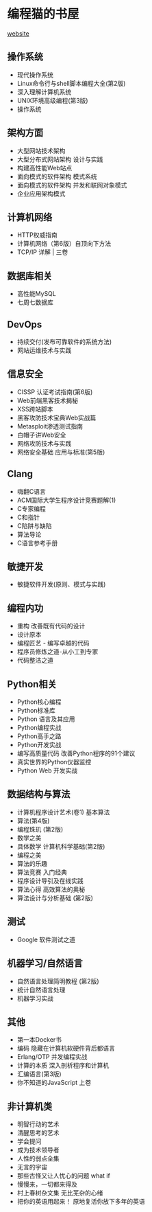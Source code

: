 # 编程猫的书屋

[website](https://istommao.github.io/books/)

## 操作系统
- 现代操作系统
- Linux命令行与shell脚本编程大全(第2版)
- 深入理解计算机系统
- UNIX环境高级编程(第3版)
- 操作系统

## 架构方面

- 大型网站技术架构
- 大型分布式网站架构 设计与实践
- 构建高性能Web站点
- 面向模式的软件架构 模式系统
- 面向模式的软件架构 并发和联网对象模式
- 企业应用架构模式

## 计算机网络

- HTTP权威指南
- 计算机网络（第6版）自顶向下方法
- TCP/IP 详解  | 三卷

## 数据库相关

- 高性能MySQL
- 七周七数据库

## DevOps

- 持续交付(发布可靠软件的系统方法)
- 网站运维技术与实践


## 信息安全
- CISSP 认证考试指南(第6版)
- Web前端黑客技术揭秘
- XSS跨站脚本
- 黑客攻防技术宝典Web实战篇
- Metasploit渗透测试指南
- 白帽子讲Web安全
- 网络攻防技术与实践
- 网络安全基础 应用与标准(第5版)

## Clang

- 嗨翻C语言
- ACM国际大学生程序设计竞赛题解(1)
- C专家编程
- C和指针
- C陷阱与缺陷
- 算法导论
- C语言参考手册

## 敏捷开发
- 敏捷软件开发(原则、模式与实践)

## 编程内功
- 重构 改善既有代码的设计
- 设计原本
- 编程匠艺 - 编写卓越的代码
- 程序员修炼之道-从小工到专家
- 代码整洁之道

## Python相关

- Python核心编程
- Python标准库
- Python 语言及其应用
- Python编程实战
- Python高手之路
- Python开发实战
- 编写高质量代码 改善Python程序的91个建议
- 真实世界的Python仪器监控
- Python Web 开发实战

## 数据结构与算法
- 计算机程序设计艺术(卷1) 基本算法
- 算法(第4版)
- 编程珠玑 (第2版)
- 数学之美
- 具体数学 计算机科学基础(第2版)
- 编程之美
- 算法的乐趣
- 算法竞赛 入门经典
- 程序设计导引及在线实践
- 算法心得 高效算法的奥秘
- 算法设计与分析基础 (第2版)

## 测试
- Google 软件测试之道

## 机器学习/自然语言
- 自然语言处理简明教程 (第2版)
- 统计自然语言处理
- 机器学习实战

## 其他
- 第一本Docker书
- 编码 隐藏在计算机软硬件背后都语言
- Erlang/OTP 并发编程实战
- 计算的本质 深入剖析程序和计算机
- 汇编语言(第3版)
- 你不知道的JavaScript 上卷

## 非计算机类
- 明智行动的艺术
- 清醒思考的艺术
- 学会提问
- 成为技术领导者
- 人性的弱点全集
- 无言的宇宙
- 那些古怪又让人忧心的问题 what if
- 慢慢来，一切都来得及
- 村上春树杂文集 无比芜杂的心绪
- 把你的英语用起来！ 原地复活你放下多年的英语
